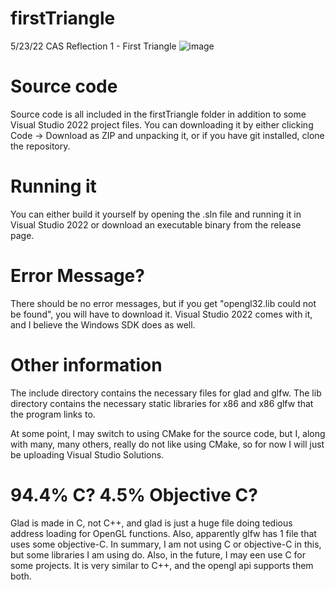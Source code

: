 # firstTriangle
5/23/22 CAS Reflection 1 - First Triangle
![image](https://user-images.githubusercontent.com/103293120/169907794-1ff5f706-57a4-4fa0-899f-8943687a7704.png)


<h1> Source code </h1>
<p> Source code is all included in the firstTriangle folder in addition to some Visual Studio 2022 project files. You can downloading it by either clicking Code -> Download as ZIP and unpacking it, or if you have git installed, clone the repository. </p>

<h1> Running it </h1>
<p> You can either build it yourself by opening the .sln file and running it in Visual Studio 2022 or download an executable binary from the release page. </p>

<h1> Error Message? </h1>
<p> There should be no error messages, but if you get "opengl32.lib could not be found", you will have to download it. Visual Studio 2022 comes with it, and I believe the Windows SDK does as well. </p>
  
<h1> Other information </h1>
<p> The include directory contains the necessary files for glad and glfw. The lib directory contains the necessary static libraries for x86 and x86 glfw that the program links to. </p>
<p> At some point, I may switch to using CMake for the source code, but I, along with many, many others, really do not like using CMake, so for now I will just be uploading Visual Studio Solutions. </p>

<h1> 94.4% C? 4.5% Objective C? </h1>
<p> Glad is made in C, not C++, and glad is just a huge file doing tedious address loading for OpenGL functions. Also, apparently glfw has 1 file that uses some objective-C. In summary, I am not using C or objective-C in this, but some libraries I am using do. Also, in the future, I may een use C for some projects. It is very similar to C++, and the opengl api supports them both. </p>

